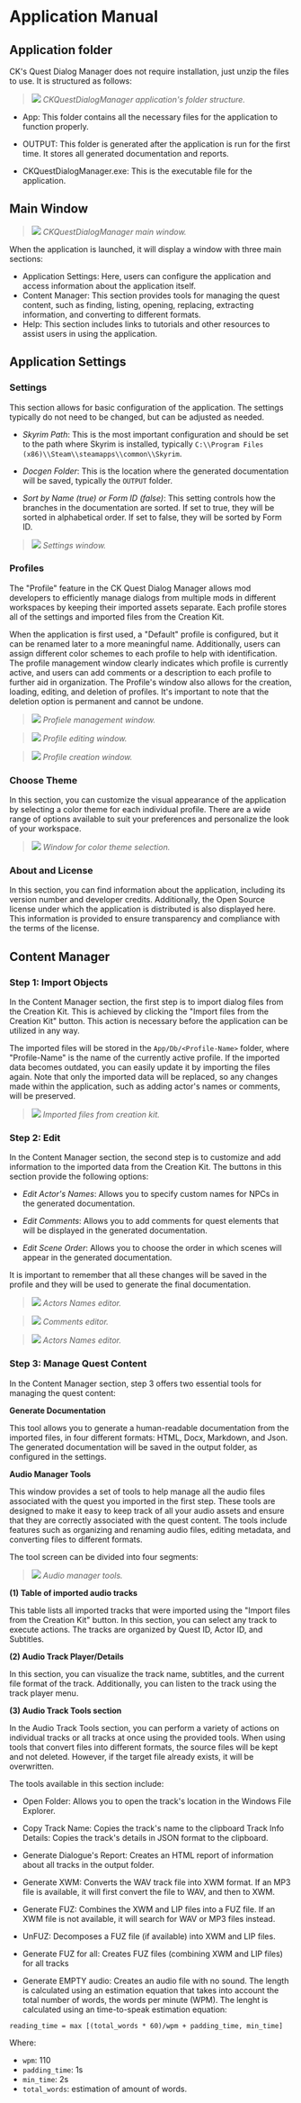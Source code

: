 # Application Manual

## Application folder 

CK's Quest Dialog Manager does not require installation, just unzip the files to use. It is structured as follows:

> ![](Img/app-folder.jpg) 
> *CKQuestDialogManager application's folder structure.*

* App: This folder contains all the necessary files for the application to function properly.

* OUTPUT: This folder is generated after the application is run for the first time. It stores all generated documentation and reports.

* CKQuestDialogManager.exe: This is the executable file for the application.


## Main Window

> ![](Img/main-window.jpg)
> *CKQuestDialogManager main window.*

When the application is launched, it will display a window with three main sections:

* Application Settings: Here, users can configure the application and access information about the application itself.
* Content Manager: This section provides tools for managing the quest content, such as finding, listing, opening, replacing, extracting information, and converting to different formats.
* Help: This section includes links to tutorials and other resources to assist users in using the application.


## Application Settings

### Settings

This section allows for basic configuration of the application. The settings typically do not need to be changed, but can be adjusted as needed.

* *Skyrim Path*: This is the most important configuration and should be set to the path where Skyrim is installed, typically `C:\\Program Files (x86)\\Steam\\steamapps\\common\\Skyrim`.

* *Docgen Folder*: This is the location where the generated documentation will be saved, typically the `OUTPUT` folder.

* *Sort by Name (true) or Form ID (false)*: This setting controls how the branches in the documentation are sorted. If set to true, they will be sorted in alphabetical order. If set to false, they will be sorted by Form ID.

> ![](Img/settings-window.jpg)
> *Settings window.*


### Profiles

The "Profile" feature in the CK Quest Dialog Manager allows mod developers to efficiently manage dialogs from multiple mods in different workspaces by keeping their imported assets separate. Each profile stores all of the settings and imported files from the Creation Kit.

When the application is first used, a "Default" profile is configured, but it can be renamed later to a more meaningful name. Additionally, users can assign different color schemes to each profile to help with identification. The profile management window clearly indicates which profile is currently active, and users can add comments or a description to each profile to further aid in organization. The Profile's window also allows for the creation, loading, editing, and deletion of profiles. It's important to note that the deletion option is permanent and cannot be undone.

> ![](Img/prefile-main.jpg)
> *Profiele management window.*

> ![](Img/profile-edit.jpg)
> *Profile editing window.*

> ![](Img/profile-new.jpg)
> *Profile creation window.*


### Choose Theme

In this section, you can customize the visual appearance of the application by selecting a color theme for each individual profile. There are a wide range of options available to suit your preferences and personalize the look of your workspace.

> ![](Img/theme.jpg)
> *Window for color theme selection.*


###  About and License

In this section, you can find information about the application, including its version number and developer credits. Additionally, the Open Source license under which the application is distributed is also displayed here. This information is provided to ensure transparency and compliance with the terms of the license.


## Content Manager

### Step 1: Import Objects

In the Content Manager section, the first step is to import dialog files from the Creation Kit. This is achieved by clicking the "Import files from the Creation Kit" button. This action is necessary before the application can be utilized in any way.

The imported files will be stored in the `App/Db/<Profile-Name>` folder, where "Profile-Name" is the name of the currently active profile. If the imported data becomes outdated, you can easily update it by importing the files again. Note that only the imported data will be replaced, so any changes made within the application, such as adding actor's names or comments, will be preserved.

> ![](Img/imported-files.jpg)
> *Imported files from creation kit.*


### Step 2: Edit

In the Content Manager section, the second step is to customize and add information to the imported data from the Creation Kit. The buttons in this section provide the following options:

* *Edit Actor's Names*: Allows you to specify custom names for NPCs in the generated documentation.

* *Edit Comments*: Allows you to add comments for quest elements that will be displayed in the generated documentation.

* *Edit Scene Order*: Allows you to choose the order in which scenes will appear in the generated documentation.

It is important to remember that all these changes will be saved in the profile and they will be used to generate the final documentation.

> ![](Img/actos-window.jpg)
> *Actors Names editor.*

> ![](Img/comments-window.jpg)
> *Comments editor.*

> ![](Img/scenes-window.jpg)
> *Actors Names editor.*


### Step 3: Manage Quest Content

In the Content Manager section, step 3 offers two essential tools for managing the quest content:

**Generate Documentation**

This tool allows you to generate a human-readable documentation from the imported files, in four different formats: HTML, Docx, Markdown, and Json. The generated documentation will be saved in the output folder, as configured in the settings.

**Audio Manager Tools**

This window provides a set of tools to help manage all the audio files associated with the quest you imported in the first step. These tools are designed to make it easy to keep track of all your audio assets and ensure that they are correctly associated with the quest content. The tools include features such as organizing and renaming audio files, editing metadata, and converting files to different formats.

The tool screen can be divided into four segments:

> ![](Img/audio-tools.jpg)
> *Audio manager tools.*

**(1) Table of imported audio tracks**

This table lists all imported tracks that were imported using the "Import files from the Creation Kit" button. In this section, you can select any track to execute actions. The tracks are organized by Quest ID, Actor ID, and Subtitles.

**(2) Audio Track Player/Details**

In this section, you can visualize the track name, subtitles, and the current file format of the track. Additionally, you can listen to the track using the track player menu.

**(3) Audio Track Tools section** 

In the Audio Track Tools section, you can perform a variety of actions on individual tracks or all tracks at once using the provided tools. When using tools that convert files into different formats, the source files will be kept and not deleted. However, if the target file already exists, it will be overwritten.

The tools available in this section include:

* Open Folder: Allows you to open the track's location in the Windows File Explorer.

* Copy Track Name: Copies the track's name to the clipboard
Track Info Details: Copies the track's details in JSON format to the clipboard.

* Generate Dialogue's Report: Creates an HTML report of information about all tracks in the output folder.

* Generate XWM: Converts the WAV track file into XWM format. If an MP3 file is available, it will first convert the file to WAV, and then to XWM.

* Generate FUZ: Combines the XWM and LIP files into a FUZ file. If an XWM file is not available, it will search for WAV or MP3 files instead.

* UnFUZ: Decomposes a FUZ file (if available) into XWM and LIP files.

* Generate FUZ for all: Creates FUZ files (combining XWM and LIP files) for all tracks

* Generate EMPTY audio: Creates an audio file with no sound. The length is calculated using an estimation equation that takes into account the total number of words, the words per minute (WPM). The lenght is calculated using an time-to-speak estimation equation:

```
reading_time = max [(total_words * 60)/wpm + padding_time, min_time]
```
Where:
* `wpm`: 110
* `padding_time`: 1s
* `min_time`: 2s
* `total_words`: estimation of amount of words.

